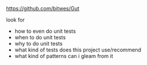 https://github.com/bitwes/Gut

look for
- how to even do unit tests
- when to do unit tests
- why to do unit tests
- what kind of tests does this project use/recommend
- what kind of patterns can i gleam from it
